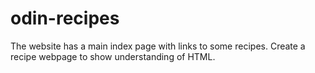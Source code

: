 # odin-recipes
The website has a main index page with links to some recipes.
Create a recipe webpage to show understanding of HTML.